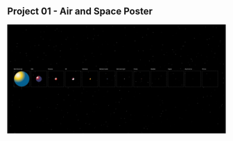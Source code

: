 ## Project 01 - Air and Space Poster

<img src="https://github.com/yujunmjiang/major-studio-1-fall-20/blob/master/p1_air_and_space_poster/document/screencapture-file-Users-yujunjiang-Desktop-index-html-2020-09-29-02_04_31.png">

